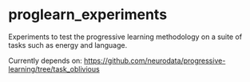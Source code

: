 # proglearn_experiments

Experiments to test the progressive learning methodology on a suite of tasks such as energy and language.

Currently depends on: https://github.com/neurodata/progressive-learning/tree/task_oblivious
